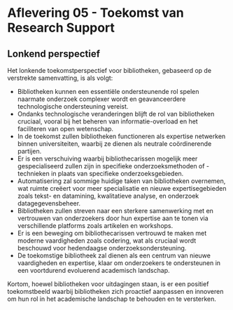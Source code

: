 # Aflevering 05 - Toekomst van Research Support

## Lonkend perspectief

Het lonkende toekomstperspectief voor bibliotheken, gebaseerd op de verstrekte samenvatting, is als volgt:

- Bibliotheken kunnen een essentiële ondersteunende rol spelen naarmate onderzoek complexer wordt en geavanceerdere technologische ondersteuning vereist.
- Ondanks technologische veranderingen blijft de rol van bibliotheken cruciaal, vooral bij het beheren van informatie-overload en het faciliteren van open wetenschap.
- In de toekomst zullen bibliotheken functioneren als expertise netwerken binnen universiteiten, waarbij ze dienen als neutrale coördinerende partijen.
- Er is een verschuiving waarbij bibliothecarissen mogelijk meer gespecialiseerd zullen zijn in specifieke onderzoeksmethoden of -technieken in plaats van specifieke onderzoeksgebieden.
- Automatisering zal sommige huidige taken van bibliotheken overnemen, wat ruimte creëert voor meer specialisatie en nieuwe expertisegebieden zoals tekst- en datamining, kwalitatieve analyse, en onderzoek datagegevensbeheer.
- Bibliotheken zullen streven naar een sterkere samenwerking met en vertrouwen van onderzoekers door hun expertise aan te tonen via verschillende platforms zoals artikelen en workshops.
- Er is een beweging om bibliothecarissen vertrouwd te maken met moderne vaardigheden zoals codering, wat als cruciaal wordt beschouwd voor hedendaagse onderzoeksondersteuning.
- De toekomstige bibliotheek zal dienen als een centrum van nieuwe vaardigheden en expertise, klaar om onderzoekers te ondersteunen in een voortdurend evoluerend academisch landschap.

Kortom, hoewel bibliotheken voor uitdagingen staan, is er een positief toekomstbeeld waarbij bibliotheken zich proactief aanpassen en innoveren om hun rol in het academische landschap te behouden en te versterken.